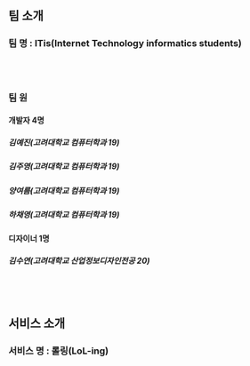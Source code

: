 ## 팀 소개

### 팀 명 : ITis(Internet Technology informatics students)

<br><br>

### 팀 원

#### 개발자 4명

##### 김예진(고려대학교 컴퓨터학과 19)
##### 김주영(고려대학교 컴퓨터학과 19)
##### 양여름(고려대학교 컴퓨터학과 19)
##### 하채영(고려대학교 컴퓨터학과 19)


#### 디자이너 1명

##### 김수연(고려대학교 산업정보디자인전공 20)

<br><br>

## 서비스 소개

### 서비스 명 : 롤링(LoL-ing)
